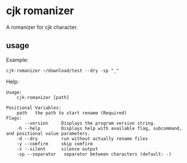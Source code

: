 # cjk romanizer

A romanizer for cjk character.

## usage

Example:
```shell
cjk-romanizer ~/download/test --dry -sp "_"
```

Help:
```shell
Usage:
	cjk-romanizer [path]

Positional Variables:
	path   the path to start rename (Required)
Flags:
	   --version     Displays the program version string.
	-h --help        Displays help with available flag, subcommand, 	and positional value parameters.
	-d --dry         run without actually rename files
	-y --comfirm     skip comfirm
	-s --silent      silence output
	-sp --separator   separator between characters (default: -)
```
